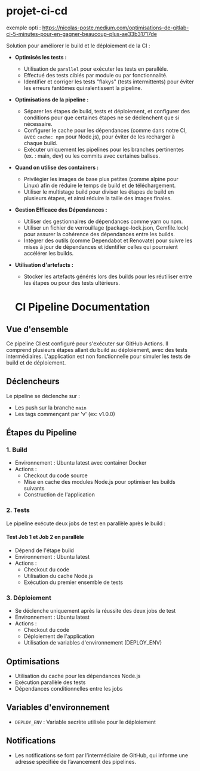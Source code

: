 # projet-ci-cd

exemple opti : https://nicolas-poste.medium.com/optimisations-de-gitlab-ci-5-minutes-pour-en-gagner-beaucoup-plus-ae33b31717de

Solution pour améliorer le build et le déploiement de la CI :

- **Optimisés les tests :**
    - Utilisation de `parallel` pour exécuter les tests en parallèle.
    - Effectué des tests ciblés par module ou par fonctionnalité.
    - Identifier et corriger les tests "flakys" (tests intermittents) pour éviter les erreurs fantômes qui ralentissent la pipeline.

- **Optimisations de la pipeline :**
    - Séparer les étapes de build, tests et déploiement, et configurer des conditions pour que certaines étapes ne se déclenchent que si nécessaire.
    - Configurer le cache pour les dépendances (comme dans notre CI, avec `cache: npm` pour Node.js), pour éviter de les recharger à chaque build.
    - Exécuter uniquement les pipelines pour les branches pertinentes (ex. : main, dev) ou les commits avec certaines balises.

- **Quand on utilise des containers :**
    - Privilégier les images de base plus petites (comme alpine pour Linux) afin de réduire le temps de build et de téléchargement.
    - Utiliser le multistage build pour diviser les étapes de build en plusieurs étapes, et ainsi réduire la taille des images finales.

- **Gestion Efficace des Dépendances :**
    - Utiliser des gestionnaires de dépendances comme yarn ou npm.
    - Utiliser un fichier de verrouillage (package-lock.json, Gemfile.lock) pour assurer la cohérence des dépendances entre les builds.
    - Intégrer des outils (comme Dependabot et Renovate) pour suivre les mises à jour de dépendances et identifier celles qui pourraient accélérer les builds.

- **Utilisation d'artefacts :**
    - Stocker les artefacts générés lors des builds pour les réutiliser entre les étapes ou pour des tests ultérieurs.

    # CI Pipeline Documentation

## Vue d'ensemble
Ce pipeline CI est configuré pour s'exécuter sur GitHub Actions. Il comprend plusieurs étapes allant du build au déploiement, avec des tests intermédiaires. L'application est non fonctionnelle pour simuler  les tests de build et de déploiement.

## Déclencheurs
Le pipeline se déclenche sur :
- Les push sur la branche `main`
- Les tags commençant par 'v' (ex: v1.0.0)

## Étapes du Pipeline

### 1. Build
- Environnement : Ubuntu latest avec container Docker
- Actions :
  - Checkout du code source
  - Mise en cache des modules Node.js pour optimiser les builds suivants
  - Construction de l'application

### 2. Tests
Le pipeline exécute deux jobs de test en parallèle après le build :

#### Test Job 1 et Job 2 en  parallèle

- Dépend de l'étape build
- Environnement : Ubuntu latest
- Actions :
  - Checkout du code
  - Utilisation du cache Node.js
  - Exécution du premier ensemble de tests

### 3. Déploiement
- Se déclenche uniquement après la réussite des deux jobs de test
- Environnement : Ubuntu latest
- Actions :
  - Checkout du code
  - Déploiement de l'application
  - Utilisation de variables d'environnement (DEPLOY_ENV)

## Optimisations
- Utilisation du cache pour les dépendances Node.js
- Exécution parallèle des tests
- Dépendances conditionnelles entre les jobs

## Variables d'environnement
- `DEPLOY_ENV` : Variable secrète utilisée pour le déploiement

## Notifications 
- Les notifications se font par l’intermédiaire de GitHub, qui informe une adresse spécifiée de l’avancement des pipelines.